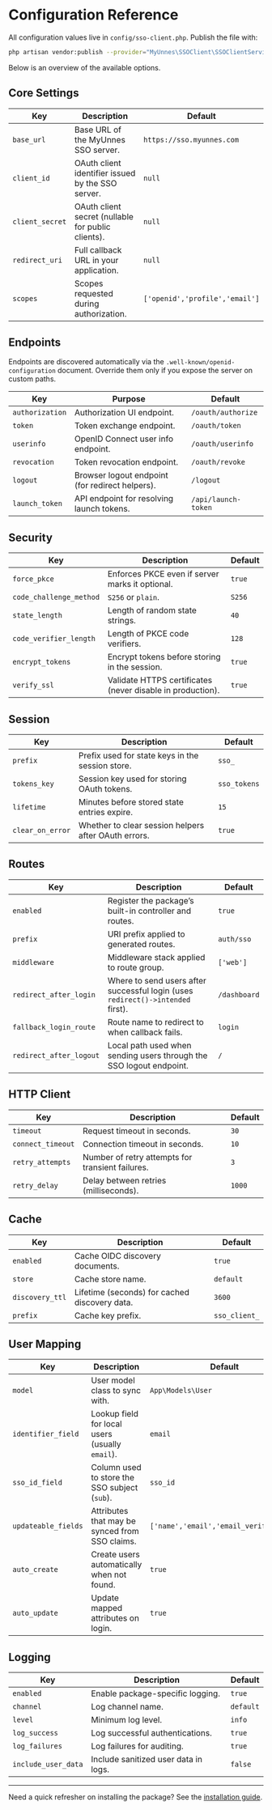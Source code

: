 # Configuration Reference

All configuration values live in `config/sso-client.php`. Publish the file with:

```bash
php artisan vendor:publish --provider="MyUnnes\SSOClient\SSOClientServiceProvider" --tag=sso-client-config
```

Below is an overview of the available options.

## Core Settings

| Key | Description | Default |
| --- | ----------- | ------- |
| `base_url` | Base URL of the MyUnnes SSO server. | `https://sso.myunnes.com` |
| `client_id` | OAuth client identifier issued by the SSO server. | `null` |
| `client_secret` | OAuth client secret (nullable for public clients). | `null` |
| `redirect_uri` | Full callback URL in your application. | `null` |
| `scopes` | Scopes requested during authorization. | `['openid','profile','email']` |

## Endpoints

Endpoints are discovered automatically via the `.well-known/openid-configuration` document. Override them only if you expose the server on custom paths.

| Key | Purpose | Default |
| --- | ------- | ------- |
| `authorization` | Authorization UI endpoint. | `/oauth/authorize` |
| `token` | Token exchange endpoint. | `/oauth/token` |
| `userinfo` | OpenID Connect user info endpoint. | `/oauth/userinfo` |
| `revocation` | Token revocation endpoint. | `/oauth/revoke` |
| `logout` | Browser logout endpoint (for redirect helpers). | `/logout` |
| `launch_token` | API endpoint for resolving launch tokens. | `/api/launch-token` |

## Security

| Key | Description | Default |
| --- | ----------- | ------- |
| `force_pkce` | Enforces PKCE even if server marks it optional. | `true` |
| `code_challenge_method` | `S256` or `plain`. | `S256` |
| `state_length` | Length of random state strings. | `40` |
| `code_verifier_length` | Length of PKCE code verifiers. | `128` |
| `encrypt_tokens` | Encrypt tokens before storing in the session. | `true` |
| `verify_ssl` | Validate HTTPS certificates (never disable in production). | `true` |

## Session

| Key | Description | Default |
| --- | ----------- | ------- |
| `prefix` | Prefix used for state keys in the session store. | `sso_` |
| `tokens_key` | Session key used for storing OAuth tokens. | `sso_tokens` |
| `lifetime` | Minutes before stored state entries expire. | `15` |
| `clear_on_error` | Whether to clear session helpers after OAuth errors. | `true` |

## Routes

| Key | Description | Default |
| --- | ----------- | ------- |
| `enabled` | Register the package’s built-in controller and routes. | `true` |
| `prefix` | URI prefix applied to generated routes. | `auth/sso` |
| `middleware` | Middleware stack applied to route group. | `['web']` |
| `redirect_after_login` | Where to send users after successful login (uses `redirect()->intended` first). | `/dashboard` |
| `fallback_login_route` | Route name to redirect to when callback fails. | `login` |
| `redirect_after_logout` | Local path used when sending users through the SSO logout endpoint. | `/` |

## HTTP Client

| Key | Description | Default |
| --- | ----------- | ------- |
| `timeout` | Request timeout in seconds. | `30` |
| `connect_timeout` | Connection timeout in seconds. | `10` |
| `retry_attempts` | Number of retry attempts for transient failures. | `3` |
| `retry_delay` | Delay between retries (milliseconds). | `1000` |

## Cache

| Key | Description | Default |
| --- | ----------- | ------- |
| `enabled` | Cache OIDC discovery documents. | `true` |
| `store` | Cache store name. | `default` |
| `discovery_ttl` | Lifetime (seconds) for cached discovery data. | `3600` |
| `prefix` | Cache key prefix. | `sso_client_` |

## User Mapping

| Key | Description | Default |
| --- | ----------- | ------- |
| `model` | User model class to sync with. | `App\Models\User` |
| `identifier_field` | Lookup field for local users (usually `email`). | `email` |
| `sso_id_field` | Column used to store the SSO subject (`sub`). | `sso_id` |
| `updateable_fields` | Attributes that may be synced from SSO claims. | `['name','email','email_verified_at']` |
| `auto_create` | Create users automatically when not found. | `true` |
| `auto_update` | Update mapped attributes on login. | `true` |

## Logging

| Key | Description | Default |
| --- | ----------- | ------- |
| `enabled` | Enable package-specific logging. | `true` |
| `channel` | Log channel name. | `default` |
| `level` | Minimum log level. | `info` |
| `log_success` | Log successful authentications. | `true` |
| `log_failures` | Log failures for auditing. | `true` |
| `include_user_data` | Include sanitized user data in logs. | `false` |

---

Need a quick refresher on installing the package? See the [installation guide](installation.md).
